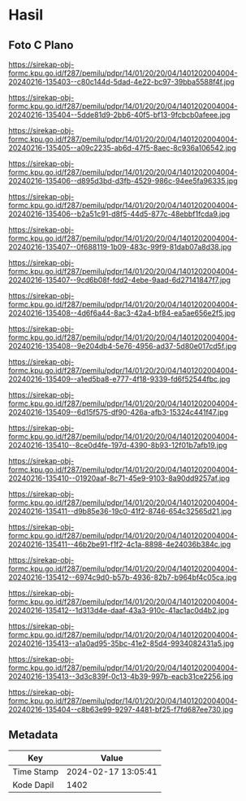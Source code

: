 # Hasil

## Foto C Plano

https://sirekap-obj-formc.kpu.go.id/f287/pemilu/pdpr/14/01/20/20/04/1401202004004-20240216-135403--c80c144d-5dad-4e22-bc97-39bba5588f4f.jpg

https://sirekap-obj-formc.kpu.go.id/f287/pemilu/pdpr/14/01/20/20/04/1401202004004-20240216-135404--5dde81d9-2bb6-40f5-bf13-9fcbcb0afeee.jpg

https://sirekap-obj-formc.kpu.go.id/f287/pemilu/pdpr/14/01/20/20/04/1401202004004-20240216-135405--a09c2235-ab6d-47f5-8aec-8c936a106542.jpg

https://sirekap-obj-formc.kpu.go.id/f287/pemilu/pdpr/14/01/20/20/04/1401202004004-20240216-135406--d895d3bd-d3fb-4529-986c-94ee5fa96335.jpg

https://sirekap-obj-formc.kpu.go.id/f287/pemilu/pdpr/14/01/20/20/04/1401202004004-20240216-135406--b2a51c91-d8f5-44d5-877c-48ebbf1fcda9.jpg

https://sirekap-obj-formc.kpu.go.id/f287/pemilu/pdpr/14/01/20/20/04/1401202004004-20240216-135407--0f688119-1b09-483c-99f9-81dab07a8d38.jpg

https://sirekap-obj-formc.kpu.go.id/f287/pemilu/pdpr/14/01/20/20/04/1401202004004-20240216-135407--9cd6b08f-fdd2-4ebe-9aad-6d27141847f7.jpg

https://sirekap-obj-formc.kpu.go.id/f287/pemilu/pdpr/14/01/20/20/04/1401202004004-20240216-135408--4d6f6a44-8ac3-42a4-bf84-ea5ae656e2f5.jpg

https://sirekap-obj-formc.kpu.go.id/f287/pemilu/pdpr/14/01/20/20/04/1401202004004-20240216-135408--9e204db4-5e76-4956-ad37-5d80e017cd5f.jpg

https://sirekap-obj-formc.kpu.go.id/f287/pemilu/pdpr/14/01/20/20/04/1401202004004-20240216-135409--a1ed5ba8-e777-4f18-9339-fd6f52544fbc.jpg

https://sirekap-obj-formc.kpu.go.id/f287/pemilu/pdpr/14/01/20/20/04/1401202004004-20240216-135409--6d15f575-df90-426a-afb3-15324c441f47.jpg

https://sirekap-obj-formc.kpu.go.id/f287/pemilu/pdpr/14/01/20/20/04/1401202004004-20240216-135410--8ce0d4fe-197d-4390-8b93-12f01b7afb19.jpg

https://sirekap-obj-formc.kpu.go.id/f287/pemilu/pdpr/14/01/20/20/04/1401202004004-20240216-135410--01920aaf-8c71-45e9-9103-8a90dd9257af.jpg

https://sirekap-obj-formc.kpu.go.id/f287/pemilu/pdpr/14/01/20/20/04/1401202004004-20240216-135411--d9b85e36-19c0-41f2-8746-654c32565d21.jpg

https://sirekap-obj-formc.kpu.go.id/f287/pemilu/pdpr/14/01/20/20/04/1401202004004-20240216-135411--46b2be91-f1f2-4c1a-8898-4e24036b384c.jpg

https://sirekap-obj-formc.kpu.go.id/f287/pemilu/pdpr/14/01/20/20/04/1401202004004-20240216-135412--6974c9d0-b57b-4936-82b7-b964bf4c05ca.jpg

https://sirekap-obj-formc.kpu.go.id/f287/pemilu/pdpr/14/01/20/20/04/1401202004004-20240216-135412--1d313d4e-daaf-43a3-910c-41ac1ac0d4b2.jpg

https://sirekap-obj-formc.kpu.go.id/f287/pemilu/pdpr/14/01/20/20/04/1401202004004-20240216-135413--a1a0ad95-35bc-41e2-85d4-9934082431a5.jpg

https://sirekap-obj-formc.kpu.go.id/f287/pemilu/pdpr/14/01/20/20/04/1401202004004-20240216-135413--3d3c839f-0c13-4b39-997b-eacb31ce2256.jpg

https://sirekap-obj-formc.kpu.go.id/f287/pemilu/pdpr/14/01/20/20/04/1401202004004-20240216-135404--c8b63e99-9297-4481-bf25-f7fd687ee730.jpg


## Metadata

| Key        | Value               |
| ---------- | ------------------- |
| Time Stamp | 2024-02-17 13:05:41 |
| Kode Dapil | 1402                |



